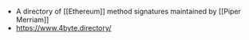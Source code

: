 - A directory of [[Ethereum]] method signatures maintained by [[Piper Merriam]]
- https://www.4byte.directory/
